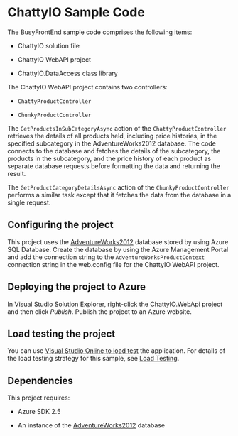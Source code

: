 # ChattyIO Sample Code

The BusyFrontEnd sample code comprises the following items:

* ChattyIO solution file

* ChattyIO WebAPI project

* ChattyIO.DataAccess class library

The ChattyIO WebAPI project contains two controllers:

* `ChattyProductController`

* `ChunkyProductController`

The `GetProductsInSubCategoryAsync` action of the `ChattyProductController` retrieves the details of all products held, including price histories, in the specified subcategory in the AdventureWorks2012 database. The code connects to the database and fetches the details of the subcategory, the products in the subcategory, and the price history of each product as separate database requests before formatting the data and returning the result.

The `GetProductCategoryDetailsAsync` action of the `ChunkyProductController` performs a similar task except that it fetches the data from the database in a single request.

## Configuring the project

This project uses the [AdventureWorks2012][AdventureWorks2012] database stored by using Azure SQL Database. Create the database by using the Azure Management Portal and add the connection string to the `AdventureWorksProductContext` connection string in the web.config file for the ChattyIO WebAPI project.

## Deploying the project to Azure

In Visual Studio Solution Explorer, right-click the ChattyIO.WebApi project and then click *Publish*. Publish the project to an Azure website.

## Load testing the project

You can use [Visual Studio Online to load test](http://www.visualstudio.com/en-us/get-started/load-test-your-app-vs.aspx) the application.
For details of the load testing strategy for this sample, see [Load Testing][Load Testing].

## Dependencies

This project requires:

* Azure SDK 2.5

* An instance of the [AdventureWorks2012] database

[AdventureWorks2012]: https://msftdbprodsamples.codeplex.com/releases/view/37304
[Load Testing]: docs/LoadTesting.md
